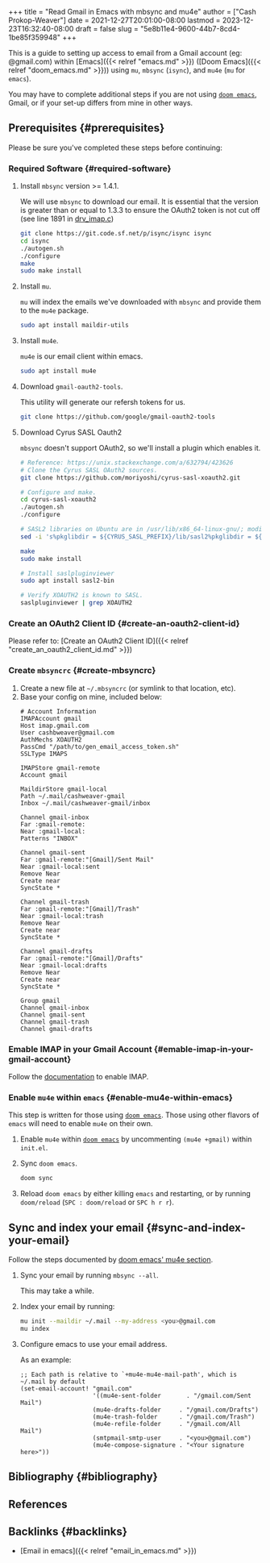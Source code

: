 +++
title = "Read Gmail in Emacs with mbsync and mu4e"
author = ["Cash Prokop-Weaver"]
date = 2021-12-27T20:01:00-08:00
lastmod = 2023-12-23T16:32:40-08:00
draft = false
slug = "5e8b11e4-9600-44b7-8cd4-1be85f359948"
+++

This is a guide to setting up access to email from a Gmail account (eg: @gmail.com) within [Emacs]({{< relref "emacs.md" >}}) ([Doom Emacs]({{< relref "doom_emacs.md" >}})) using `mu`, `mbsync` (`isync`), and `mu4e` (`mu` for `emacs`).

You may have to complete additional steps if you are not using [`doom emacs`](https://github.com/hlissner/doom-emacs), Gmail, or if your set-up differs from mine in other ways.


## Prerequisites {#prerequisites}

Please be sure you've completed these steps before continuing:


### Required Software {#required-software}

1.  Install `mbsync` version &gt;= 1.4.1.

    We will use `mbsync` to download our email. It is essential that the version is greater than or equal to 1.3.3 to ensure the OAuth2 token is not cut off (see line 1891 in [drv_imap.c](https://sourceforge.net/p/isync/isync/ci/v1.3.3/tree/src/drv_imap.c))
    ```sh
    git clone https://git.code.sf.net/p/isync/isync isync
    cd isync
    ./autogen.sh
    ./configure
    make
    sudo make install
    ```

2.  Install `mu`.

    `mu` will index the emails we've downloaded with `mbsync` and provide them to the `mu4e` package.
    ```sh
    sudo apt install maildir-utils
    ```

3.  Install `mu4e`.

    `mu4e` is our email client within emacs.
    ```sh
    sudo apt install mu4e
    ```

4.  Download `gmail-oauth2-tools`.

    This utility will generate our refersh tokens for us.
    ```sh
    git clone https://github.com/google/gmail-oauth2-tools
    ```

5.  Download Cyrus SASL Oauth2

    `mbsync` doesn't support OAuth2, so we'll install a plugin which enables it.
    ```sh
    # Reference: https://unix.stackexchange.com/a/632794/423626
    # Clone the Cyrus SASL OAuth2 sources.
    git clone https://github.com/moriyoshi/cyrus-sasl-xoauth2.git

    # Configure and make.
    cd cyrus-sasl-xoauth2
    ./autogen.sh
    ./configure

    # SASL2 libraries on Ubuntu are in /usr/lib/x86_64-linux-gnu/; modify the Makefile accordingly
    sed -i 's%pkglibdir = ${CYRUS_SASL_PREFIX}/lib/sasl2%pkglibdir = ${CYRUS_SASL_PREFIX}/lib/x86_64-linux-gnu/sasl2%' Makefile

    make
    sudo make install

    # Install saslpluginviewer
    sudo apt install sasl2-bin

    # Verify XOAUTH2 is known to SASL.
    saslpluginviewer | grep XOAUTH2
    ```


### Create an OAuth2 Client ID {#create-an-oauth2-client-id}

Please refer to: [Create an OAuth2 Client ID]({{< relref "create_an_oauth2_client_id.md" >}})


### Create `mbsyncrc` {#create-mbsyncrc}

1.  Create a new file at `~/.mbsyncrc` (or symlink to that location, etc).
2.  Base your config on mine, included below:
    ```text
    # Account Information
    IMAPAccount gmail
    Host imap.gmail.com
    User cashbweaver@gmail.com
    AuthMechs XOAUTH2
    PassCmd "/path/to/gen_email_access_token.sh"
    SSLType IMAPS

    IMAPStore gmail-remote
    Account gmail

    MaildirStore gmail-local
    Path ~/.mail/cashweaver-gmail
    Inbox ~/.mail/cashweaver-gmail/inbox

    Channel gmail-inbox
    Far :gmail-remote:
    Near :gmail-local:
    Patterns "INBOX"

    Channel gmail-sent
    Far :gmail-remote:"[Gmail]/Sent Mail"
    Near :gmail-local:sent
    Remove Near
    Create near
    SyncState *

    Channel gmail-trash
    Far :gmail-remote:"[Gmail]/Trash"
    Near :gmail-local:trash
    Remove Near
    Create near
    SyncState *

    Channel gmail-drafts
    Far :gmail-remote:"[Gmail]/Drafts"
    Near :gmail-local:drafts
    Remove Near
    Create near
    SyncState *

    Group gmail
    Channel gmail-inbox
    Channel gmail-sent
    Channel gmail-trash
    Channel gmail-drafts
    ```


### Emable IMAP in your Gmail Account {#emable-imap-in-your-gmail-account}

Follow the [documentation](https://support.google.com/mail/answer/7126229?hl=en) to enable IMAP.


### Enable `mu4e` within `emacs` {#enable-mu4e-within-emacs}

This step is written for those using [`doom emacs`](https://github.com/hlissner/doom-emacs). Those using other flavors of `emacs` will need to enable `mu4e` on their own.

1.  Enable `mu4e` within [`doom emacs`](https://github.com/hlissner/doom-emacs) by uncommenting `(mu4e +gmail)` within `init.el`.

2.  Sync `doom emacs`.
    ```sh
    doom sync
    ```

3.  Reload `doom emacs` by either killing `emacs` and restarting, or by running `doom/reload` (`SPC : doom/reload` or `SPC h r r`).


## Sync and index your email {#sync-and-index-your-email}

Follow the steps documented by [doom emacs' mu4e section](https://github.com/hlissner/doom-emacs/blob/develop/modules/email/mu4e/README.org).

1.  Sync your email by running `mbsync --all`.

    This may take a while.

2.  Index your email by running:
    ```sh
    mu init --maildir ~/.mail --my-address <you>@gmail.com
    mu index
    ```

3.  Configure emacs to use your email address.

    As an example:
    ```text
    ;; Each path is relative to `+mu4e-mu4e-mail-path', which is ~/.mail by default
    (set-email-account! "gmail.com"
                        '((mu4e-sent-folder       . "/gmail.com/Sent Mail")
                        (mu4e-drafts-folder     . "/gmail.com/Drafts")
                        (mu4e-trash-folder      . "/gmail.com/Trash")
                        (mu4e-refile-folder     . "/gmail.com/All Mail")
                        (smtpmail-smtp-user     . "<you>@gmail.com")
                        (mu4e-compose-signature . "<Your signature here>"))
    ```


## Bibliography {#bibliography}

## References

<style>.csl-entry{text-indent: -1.5em; margin-left: 1.5em;}</style><div class="csl-bib-body">
</div>



## Backlinks {#backlinks}

-   [Email in emacs]({{< relref "email_in_emacs.md" >}})
